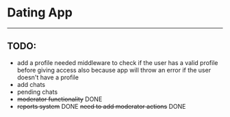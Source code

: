 # Dating App

---

## TODO:

- add a profile needed middleware to check if the user has a valid profile before giving access also because app will throw an error if the user doesn't have a profile
- add chats
- pending chats
- ~~moderator functionality~~ DONE
- ~~reports system~~ DONE ~~need to add moderator actions~~ DONE